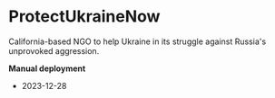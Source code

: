 # ProtectUkraineNow
California-based NGO to help Ukraine in its struggle against Russia's unprovoked aggression.

**Manual deployment**
- 2023-12-28
